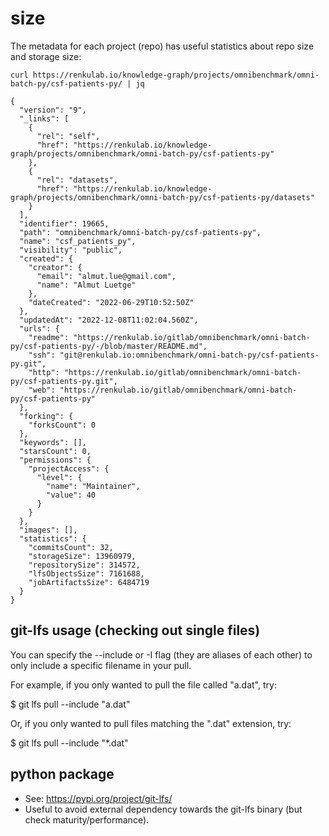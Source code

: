 # size

The metadata for each project (repo) has useful statistics about repo size and storage size:

```
curl https://renkulab.io/knowledge-graph/projects/omnibenchmark/omni-batch-py/csf-patients-py/ | jq

{
  "version": "9",
  "_links": [
    {
      "rel": "self",
      "href": "https://renkulab.io/knowledge-graph/projects/omnibenchmark/omni-batch-py/csf-patients-py"
    },
    {
      "rel": "datasets",
      "href": "https://renkulab.io/knowledge-graph/projects/omnibenchmark/omni-batch-py/csf-patients-py/datasets"
    }
  ],
  "identifier": 19665,
  "path": "omnibenchmark/omni-batch-py/csf-patients-py",
  "name": "csf_patients_py",
  "visibility": "public",
  "created": {
    "creator": {
      "email": "almut.lue@gmail.com",
      "name": "Almut Luetge"
    },
    "dateCreated": "2022-06-29T10:52:50Z"
  },
  "updatedAt": "2022-12-08T11:02:04.560Z",
  "urls": {
    "readme": "https://renkulab.io/gitlab/omnibenchmark/omni-batch-py/csf-patients-py/-/blob/master/README.md",
    "ssh": "git@renkulab.io:omnibenchmark/omni-batch-py/csf-patients-py.git",
    "http": "https://renkulab.io/gitlab/omnibenchmark/omni-batch-py/csf-patients-py.git",
    "web": "https://renkulab.io/gitlab/omnibenchmark/omni-batch-py/csf-patients-py"
  },
  "forking": {
    "forksCount": 0
  },
  "keywords": [],
  "starsCount": 0,
  "permissions": {
    "projectAccess": {
      "level": {
        "name": "Maintainer",
        "value": 40
      }
    }
  },
  "images": [],
  "statistics": {
    "commitsCount": 32,
    "storageSize": 13960979,
    "repositorySize": 314572,
    "lfsObjectsSize": 7161688,
    "jobArtifactsSize": 6484719
  }
}
```


## git-lfs usage (checking out single files)

You can specify the --include or -I flag (they are aliases of each other) to only include a specific filename in your pull.

For example, if you only wanted to pull the file called "a.dat", try:

$ git lfs pull --include "a.dat"

Or, if you only wanted to pull files matching the ".dat" extension, try:

$ git lfs pull --include "*.dat"

## python package

* See: https://pypi.org/project/git-lfs/
* Useful to avoid external dependency towards the git-lfs binary (but check maturity/performance).
